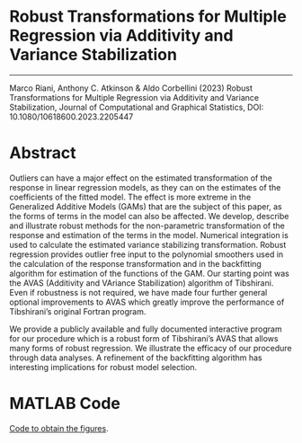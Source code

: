 
# Robust Transformations for Multiple Regression via Additivity and Variance Stabilization
---
Marco Riani, Anthony C. Atkinson & Aldo Corbellini (2023) Robust Transformations for Multiple Regression via Additivity and Variance Stabilization, Journal of Computational and Graphical Statistics, DOI: 10.1080/10618600.2023.2205447

# Abstract
Outliers can have a major effect on the estimated transformation of the response in linear regression models, as they can on the estimates of the coefficients of the fitted model. The effect is more extreme in the Generalized Additive Models (GAMs) that are the subject of this paper, as the forms of terms in the model can also be affected. We develop, describe and illustrate robust methods for the non-parametric transformation of the response and estimation of the terms in the model. Numerical integration is used to calculate the estimated variance stabilizing transformation. Robust regression provides outlier free input to the polynomial smoothers used in the calculation of the response transformation and in the backfitting algorithm for estimation of the functions of the GAM. Our starting point was the AVAS (Additivity and VAriance Stabilization) algorithm of Tibshirani. Even if robustness is not required, we have made four further general optional improvements to AVAS which greatly improve the performance of Tibshirani’s original Fortran program.

We provide a publicly available and fully documented interactive program for our procedure which is a robust form of Tibshirani’s AVAS that allows many forms of robust regression. We illustrate the efficacy of our procedure through data analyses. A refinement of the backfitting algorithm has interesting implications for robust model selection.

# MATLAB Code

[Code to obtain the figures](https://github.com/UniprJRC/FSDApapers/blob/main/RAVAS/avasfigures.m).




